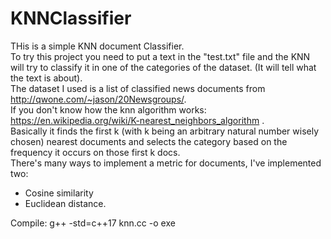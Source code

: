 # KNNClassifier
THis is a simple KNN document Classifier. \
To try this project you need to put a text in the "test.txt" file and the KNN will try to classify it in one of the categories of the dataset. (It will tell what the text is about). \
The dataset I used is a list of classified news documents from http://qwone.com/~jason/20Newsgroups/. \
If you don't know how the knn algorithm works: https://en.wikipedia.org/wiki/K-nearest_neighbors_algorithm .\
Basically it finds the first k (with k being an arbitrary natural number wisely chosen) nearest documents and selects the category based on the frequency it occurs on those first k docs. \
There's many ways to implement a metric for documents, I've implemented two: 
- Cosine similarity 
- Euclidean distance. 


Compile:
g++ -std=c++17 knn.cc -o exe
